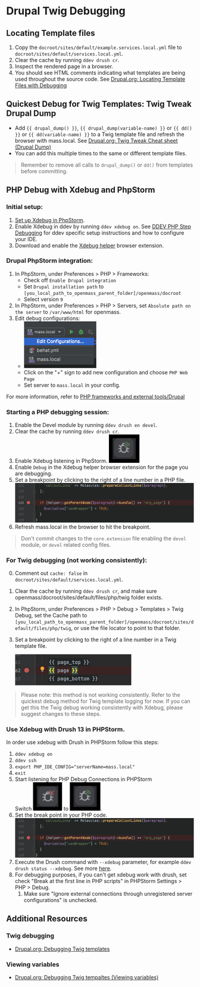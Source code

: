 # Drupal Twig Debugging

## Locating Template files

1. Copy the `docroot/sites/default/example.services.local.yml` file to `docroot/sites/default/services.local.yml`.
2. Clear the cache by running `ddev drush cr`.
3. Inspect the rendered page in a browser.
4. You should see HTML comments indicating what templates are being used throughout the source code. See [Drupal.org: Locating Template Files with Debugging](https://www.drupal.org/node/2358785)

## Quickest Debug for Twig Templates: Twig Tweak Drupal Dump

* Add `{{ drupal_dump() }}`, `{{ drupal_dump(variable-name) }}` or `{{ dd() }}` or `{{ dd(variable-name) }}` to a Twig template file and refresh the browser with mass.local. See [Drupal.org: Twig Tweak Cheat sheet (Drupal Dump)](https://www.drupal.org/docs/contributed-modules/twig-tweak-2x/cheat-sheet#s-drupal-dump)
* You can add this multiple times to the same or different template files.

> Remember to remove all calls to `drupal_dump()` or `dd()` from templates before committing.


## PHP Debug with Xdebug and PhpStorm

### Initial setup:
1. [Set up Xdebug in PhpStorm](https://www.jetbrains.com/help/phpstorm/configuring-xdebug.html).
2. Enable Xdebug in ddev by running `ddev xdebug on`.  See [DDEV PHP Step Debugging](https://ddev.readthedocs.io/en/stable/users/step-debugging/) for ddev specific setup instructions and how to configure your IDE.
3. Download and enable the [Xdebug helper](https://www.jetbrains.com/help/phpstorm/browser-debugging-extensions.html) browser extension.

### Drupal PhpStorm integration:
1. In PhpStorm, under Preferences > PHP > Frameworks:
   - Check off `Enable Drupal integration`
   - Set `Drupal installation path` to `[you_local_path_to_openmass_parent_folder]/openmass/docroot`
   - Select version `9`
2. In PhpStorm, under Preferences > PHP > Servers, set `Absolute path on the server` to `/var/www/html` for openmass.
3. Edit debug configurations:
   - ![edit config](./assets/drupal-debug/edit-config.png)
   - Click on the "+" sign to add new configuration and choose `PHP Web Page`
   - Set server to `mass.local` in your config.


For more information, refer to [PHP frameworks and external tools/Drupal](https://www.jetbrains.com/help/phpstorm/drupal-support.html)

### Starting a PHP debugging session:
1. Enable the Devel module by running `ddev drush en devel`.
2. Clear the cache by running `ddev drush cr`.
3. Enable Xdebug listening in PhpStorm.
   ![start listening](./assets/drupal-debug/start-listening.png)
4. Enable `Debug` in the Xdebug helper browser extension for the page you are debugging.
5. Set a breakpoint by clicking to the right of a line number in a PHP file.
   ![set breakpoint](./assets/drupal-debug/set-bp.png)
6. Refresh mass.local in the browser to hit the breakpoint.

> Don't commit changes to the `core.extension` file enabling the `devel` module, or `devel` related config files.

### For Twig debugging (not working consistently):
0. Comment out `cache: false` in `docroot/sites/default/services.local.yml`.
0. Clear the cache by running `ddev drush cr`, and make sure openmass/docroot/sites/default/files/php/twig folder exists.
0. In PhpStorm, under Preferences > PHP > Debug > Templates > Twig Debug, set the Cache path to `[you_local_path_to_openmass_parent_folder]/openmass/docroot/sites/default/files/php/twig`, or use the file locator to point to that folder.
0. Set a breakpoint by clicking to the right of a line number in a Twig template file.

   ![set breakpoint](./assets/drupal-debug/set-bp-twig.png)

> Please note: this method is not working consistently. Refer to the quickest debug method for Twig template logging for now. If you can get this the Twig debug working consistently with Xdebug, please suggest changes to these steps.

### Use Xdebug with Drush 13 in PHPStorm.
In order use xdebug with Drush in PHPStorm follow this steps:

1. `ddev xdebug on`
2. `ddev ssh`
3. `export PHP_IDE_CONFIG="serverName=mass.local"`
4. `exit`
5. Start listening for PHP Debug Connections in PHPStorm \
   Switch ![start-listening-disabled.png](assets/drupal-debug/start-listening-disabled.png) to ![start-listening.png](assets/drupal-debug/start-listening.png).
6. Set the break point in your PHP code. \
   ![set breakpoint](./assets/drupal-debug/set-bp.png)
7. Execute the Drush command with `--xdebug` parameter, for example `ddev drush status --xdebug`. See more [here](https://www.drush.org/13.x/commands/#xdebug).
8. For debugging purposes, if you can't get xdebug work with drush, set check "Break at the first line in PHP scripts" in PHPStorm Settings > PHP > Debug.
   1. Make sure "Ignore external connections through unregistered server configurations" is unchecked.

## Additional Resources

### Twig debugging

* [Drupal.org: Debugging Twig templates](https://www.drupal.org/docs/theming-drupal/twig-in-drupal/debugging-twig-templates)

### Viewing variables

* [Drupal.org: Debugging Twig tempaltes (Viewing variables)](https://www.drupal.org/docs/theming-drupal/twig-in-drupal/debugging-twig-templates#s-viewing-variables)

